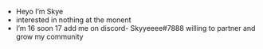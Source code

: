 - Heyo I’m Skye
- interested in nothing at the monent
- I’m 16 soon 17
add me on discord- Skyyeeee#7888
willing to partner and grow my community
